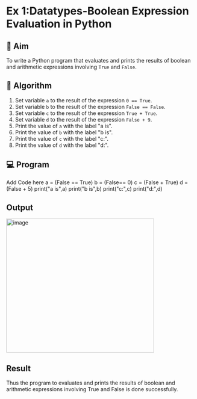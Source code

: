 
# Ex 1:Datatypes-Boolean Expression Evaluation in Python

## 🎯 Aim
To write a Python program that evaluates and prints the results of boolean and arithmetic expressions involving `True` and `False`.

## 🧠 Algorithm
1. Set variable `a` to the result of the expression `0 == True`.
2. Set variable `b` to the result of the expression `False == False`.
3. Set variable `c` to the result of the expression `True + True`.
4. Set variable `d` to the result of the expression `False + 9`.
5. Print the value of `a` with the label "a is".
6. Print the value of `b` with the label "b is".
7. Print the value of `c` with the label "c:".
8. Print the value of `d` with the label "d:".

## 💻 Program
Add Code here
a = (False == True) b = (False== 0) c = (False + True) d = (False + 5) print("a is",a) print("b is",b) print("c:",c) print("d:",d)
## Output
<img width="392" height="356" alt="image" src="https://github.com/user-attachments/assets/59483946-ab1e-46fa-ae4e-96d4fa05d297" />

## Result
Thus the program to evaluates and prints the results of boolean and arithmetic expressions involving True and False is done successfully.


